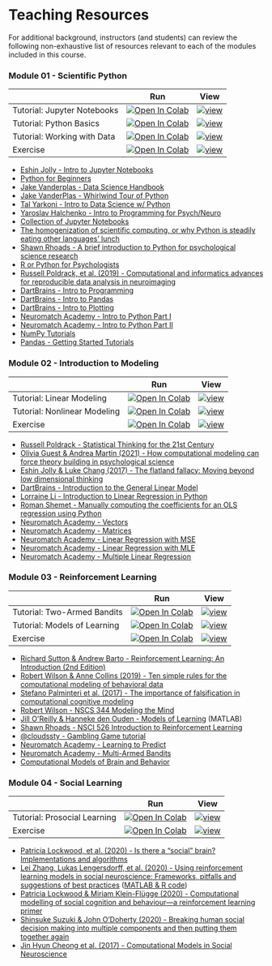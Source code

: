 # Teaching Resources

For additional background, instructors (and students) can review the following non-exhaustive list of resources relevant to each of the modules included in this course.

### Module 01 - Scientific Python

|   |  Run  |  View  |
| - | :---: | :----: |
| Tutorial: Jupyter Notebooks | <a target="_blank" rel="noopener noreferrer" href="https://colab.research.google.com/github/shawnrhoads/gu-psyc-347/blob/master/docs/module-01-00_Jupyter-Notebooks-Colab.ipynb">![Open In Colab](https://colab.research.google.com/assets/colab-badge.svg)</a> | <a target="_blank" rel="noopener noreferrer" href="https://shawnrhoads.github.io/gu-psyc-347/module-01-00_Jupyter-Notebooks.html">![view](https://jupyterbook.org/badge.svg)</a> |
| Tutorial: Python Basics | <a target="_blank" rel="noopener noreferrer" href="https://colab.research.google.com/github/shawnrhoads/gu-psyc-347/blob/master/docs/module-01-01_Intro-to-Python.ipynb">![Open In Colab](https://colab.research.google.com/assets/colab-badge.svg)</a> | <a target="_blank" rel="noopener noreferrer" href="https://shawnrhoads.github.io/gu-psyc-347/module-01-01_Intro-to-Python.html">![view](https://jupyterbook.org/badge.svg)</a> |
| Tutorial: Working with Data | <a target="_blank" rel="noopener noreferrer" href="https://colab.research.google.com/github/shawnrhoads/gu-psyc-347/blob/master/docs/module-01-02_Working-with-Data.ipynb">![Open In Colab](https://colab.research.google.com/assets/colab-badge.svg)</a> | <a target="_blank" rel="noopener noreferrer" href="https://shawnrhoads.github.io/gu-psyc-347/module-01-02_Working-with-Data.html">![view](https://jupyterbook.org/badge.svg)</a> |
| Exercise | <a target="_blank" rel="noopener noreferrer" href="https://colab.research.google.com/github/shawnrhoads/gu-psyc-347/blob/master/docs/module-01-03_Python-Exercises.ipynb">![Open In Colab](https://colab.research.google.com/assets/colab-badge.svg)</a> | <a target="_blank" rel="noopener noreferrer" href="https://shawnrhoads.github.io/gu-psyc-347/module-01-03_Python-Exercises.html">![view](https://jupyterbook.org/badge.svg)</a> |

- [Eshin Jolly - Intro to Jupyter Notebooks](https://github.com/Summer-MIND/mind_2018/tree/master/tutorials/jupyter)
- [Python for Beginners](https://www.python.org/about/gettingstarted/)
- [Jake Vanderplas - Data Science Handbook](https://github.com/jakevdp/PythonDataScienceHandbook)
- [Jake VanderPlas - Whirlwind Tour of Python](https://github.com/jakevdp/WhirlwindTourOfPython) 
- [Tal Yarkoni - Intro to Data Science w/ Python](https://github.com/tyarkoni/SSI2016)
- [Yaroslav Halchenko - Intro to Programming for Psych/Neuro](https://github.com/dartmouth-pbs/psyc161)
- [Collection of Jupyter Notebooks](https://github.com/jupyter/jupyter/wiki)
- [The homogenization of scientific computing, or why Python is steadily eating other languages’ lunch](https://www.talyarkoni.org/blog/2013/11/18/the-homogenization-of-scientific-computing-or-why-python-is-steadily-eating-other-languages-lunch/)
- [Shawn Rhoads - A brief introduction to Python for psychological science research](https://www.apa.org/science/about/psa/2019/07/python-research)
- [R or Python for Psychologists](https://dominiquemakowski.github.io/post/r_or_python/)
- [Russell Poldrack, et al. (2019) - Computational and informatics advances for reproducible data analysis in neuroimaging](https://www.annualreviews.org/doi/abs/10.1146/annurev-biodatasci-072018-021237)
- [DartBrains - Intro to Programming](https://dartbrains.org/content/Introduction_to_Programming.html)
- [DartBrains - Intro to Pandas](https://dartbrains.org/content/Introduction_to_Pandas.html)
- [DartBrains - Intro to Plotting](https://dartbrains.org/content/Introduction_to_Plotting.html)
- [Neuromatch Academy - Intro to Python Part I](https://compneuro.neuromatch.io/tutorials/W0D1_PythonWorkshop1/student/W0D1_Tutorial1.html)
- [Neuromatch Academy - Intro to Python Part II](https://compneuro.neuromatch.io/tutorials/W0D2_PythonWorkshop2/student/W0D2_Tutorial1.html)
- [NumPy Tutorials](https://github.com/numpy/numpy-tutorials)
- [Pandas - Getting Started Tutorials](https://pandas.pydata.org/docs/getting_started/intro_tutorials/index.html)

### Module 02 - Introduction to Modeling

|   |  Run  |  View  |
| - | :---: | :----: |
| Tutorial: Linear Modeling | <a target="_blank" rel="noopener noreferrer" href="https://colab.research.google.com/github/shawnrhoads/gu-psyc-347/blob/master/docs/module-02-00_Linear-Modeling.ipynb">![Open In Colab](https://colab.research.google.com/assets/colab-badge.svg)</a> | <a target="_blank" rel="noopener noreferrer" href="https://shawnrhoads.github.io/gu-psyc-347/module-02-00_Linear-Modeling.html">![view](https://jupyterbook.org/badge.svg)</a> |
| Tutorial: Nonlinear Modeling | <a target="_blank" rel="noopener noreferrer" href="https://colab.research.google.com/github/shawnrhoads/gu-psyc-347/blob/master/docs/module-02-01_Nonlinear-Modeling.ipynb">![Open In Colab](https://colab.research.google.com/assets/colab-badge.svg)</a> | <a target="_blank" rel="noopener noreferrer" href="https://shawnrhoads.github.io/gu-psyc-347/module-02-01_Nonlinear-Modeling.html">![view](https://jupyterbook.org/badge.svg)</a> |
| Exercise | <a target="_blank" rel="noopener noreferrer" href="https://colab.research.google.com/github/shawnrhoads/gu-psyc-347/blob/master/docs/module-02-02_Modeling-Exercises.ipynb">![Open In Colab](https://colab.research.google.com/assets/colab-badge.svg)</a> | <a target="_blank" rel="noopener noreferrer" href="https://shawnrhoads.github.io/gu-psyc-347/module-02-02_Modeling-Exercises.html">![view](https://jupyterbook.org/badge.svg)</a> |

- [Russell Poldrack - Statistical Thinking for the 21st Century](https://statsthinking21.org/)
- [Olivia Guest & Andrea Martin (2021) - How computational modeling can force theory building in psychological science](https://doi.org/10.1177/1745691620970585)
- [Eshin Jolly & Luke Chang (2017) - The flatland fallacy: Moving beyond low dimensional thinking](https://doi.org/10.1111/tops.12404)
- [DartBrains - Introduction to the General Linear Model](https://dartbrains.org/content/GLM.html)
- [Lorraine Li - Introduction to Linear Regression in Python](https://towardsdatascience.com/introduction-to-linear-regression-in-python-c12a072bedf0)
- [Roman Shemet - Manually computing the coefficients for an OLS regression using Python](https://towardsdatascience.com/manually-computing-coefficients-for-an-ols-regression-using-python-50d8e413de)
- [Neuromatch Academy - Vectors](https://compneuro.neuromatch.io/tutorials/W0D3_LinearAlgebra/student/W0D3_Tutorial1.html)
- [Neuromatch Academy - Matrices](https://compneuro.neuromatch.io/tutorials/W0D3_LinearAlgebra/student/W0D3_Tutorial2.html)
- [Neuromatch Academy - Linear Regression with MSE](https://compneuro.neuromatch.io/tutorials/W1D3_ModelFitting/student/W1D3_Tutorial1.html)
- [Neuromatch Academy - Linear Regression with MLE](https://compneuro.neuromatch.io/tutorials/W1D3_ModelFitting/student/W1D3_Tutorial2.html)
- [Neuromatch Academy - Multiple Linear Regression](https://compneuro.neuromatch.io/tutorials/W1D3_ModelFitting/student/W1D3_Tutorial4.html)

### Module 03 - Reinforcement Learning

|   |  Run  |  View  |
| - | :---: | :----: |
| Tutorial: Two-Armed Bandits | <a target="_blank" rel="noopener noreferrer" href="https://colab.research.google.com/github/shawnrhoads/gu-psyc-347/blob/master/docs/module-03-00_Two-Armed-Bandit.ipynb">![Open In Colab](https://colab.research.google.com/assets/colab-badge.svg)</a> | <a target="_blank" rel="noopener noreferrer" href="https://shawnrhoads.github.io/gu-psyc-347/module-03-00_Two-Armed-Bandit.html">![view](https://jupyterbook.org/badge.svg)</a> |
| Tutorial: Models of Learning | <a target="_blank" rel="noopener noreferrer" href="https://colab.research.google.com/github/shawnrhoads/gu-psyc-347/blob/master/docs/module-03-01_Models-of-Learning.ipynb">![Open In Colab](https://colab.research.google.com/assets/colab-badge.svg)</a> | <a target="_blank" rel="noopener noreferrer" href="https://shawnrhoads.github.io/gu-psyc-347/module-03-01_Models-of-Learning.html">![view](https://jupyterbook.org/badge.svg)</a> |
| Exercise | <a target="_blank" rel="noopener noreferrer" href="https://colab.research.google.com/github/shawnrhoads/gu-psyc-347/blob/master/docs/module-03-02_RL-Exercises.ipynb">![Open In Colab](https://colab.research.google.com/assets/colab-badge.svg)</a> | <a target="_blank" rel="noopener noreferrer" href="https://shawnrhoads.github.io/gu-psyc-347/module-03-02_RL-Exercises.html">![view](https://jupyterbook.org/badge.svg)</a> |

- [Richard Sutton & Andrew Barto - Reinforcement Learning: An Introduction (2nd Edition)](http://incompleteideas.net/book/the-book.html)
- [Robert Wilson & Anne Collins (2019) - Ten simple rules for the computational modeling of behavioral data](https://doi.org/10.7554/eLife.49547)
- [Stefano Palminteri et al. (2017) - The importance of falsification in computational cognitive modeling](https://doi.org/10.1016/j.tics.2017.03.011)
- [Robert Wilson - NSCS 344 Modeling the Mind](http://u.arizona.edu/~bob/web_NSCS344/)
- [Jill O'Reilly & Hanneke den Ouden - Models of Learning](http://www.hannekedenouden.ruhosting.nl/RLtutorial/Instructions.html) (MATLAB)
- [Shawn Rhoads - NSCI 526 Introduction to Reinforcement Learning](https://github.com/shawnrhoads/gu-nsci-526)
- [@cloudssty - Gambling Game tutorial](https://github.com/cloudssty)
- [Neuromatch Academy - Learning to Predict](https://compneuro.neuromatch.io/tutorials/W3D4_ReinforcementLearning/student/W3D4_Tutorial1.html)
- [Neuromatch Academy - Multi-Armed Bandits](https://compneuro.neuromatch.io/tutorials/W3D4_ReinforcementLearning/student/W3D4_Tutorial2.html)
- [Computational Models of Brain and Behavior](https://doi.org/10.1002/9781119159193)

### Module 04 - Social Learning

|   |  Run  |  View  |
| - | :---: | :----: |
| Tutorial: Prosocial Learning | <a target="_blank" rel="noopener noreferrer" href="https://colab.research.google.com/github/shawnrhoads/gu-psyc-347/blob/master/docs/module-04-00_Social-Learning.ipynb">![Open In Colab](https://colab.research.google.com/assets/colab-badge.svg)</a> | <a target="_blank" rel="noopener noreferrer" href="https://shawnrhoads.github.io/gu-psyc-347/module-04-00_Social-Learning.html">![view](https://jupyterbook.org/badge.svg)</a> |
| Exercise | <a target="_blank" rel="noopener noreferrer" href="https://colab.research.google.com/github/shawnrhoads/gu-psyc-347/blob/master/docs/module-04-01_Prosocial-RL-Exercises.ipynb">![Open In Colab](https://colab.research.google.com/assets/colab-badge.svg)</a> | <a target="_blank" rel="noopener noreferrer" href="https://shawnrhoads.github.io/gu-psyc-347/module-04-01_Prosocial-RL-Exercises.html">![view](https://jupyterbook.org/badge.svg)</a> |

- [Patricia Lockwood, et al. (2020) - Is there a “social” brain? Implementations and algorithms](https://doi.org/10.1016/j.tics.2020.06.011)
- [Lei Zhang, Lukas Lengersdorff, et al. (2020) - Using reinforcement learning models in social neuroscience: Frameworks, pitfalls and suggestions of best practices](https://doi.org/10.1093/scan/nsaa089) ([MATLAB & R code](https://github.com/lei-zhang/socialRL))
- [Patricia Lockwood & Miriam Klein-Flügge (2020) - Computational modelling of social cognition and behaviour—a reinforcement learning primer](https://doi.org/10.1093/scan/nsaa040)
- [Shinsuke Suzuki & John O’Doherty (2020) - Breaking human social decision making into multiple components and then putting them together again](https://doi.org/10.1016/j.cortex.2020.02.014)
- [Jin Hyun Cheong et al. (2017) - Computational Models in Social Neuroscience](https://doi.org/10.1002/9781119159193.ch17)